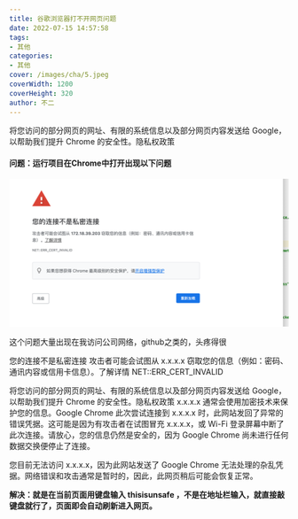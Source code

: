 ```yaml
---
title: 谷歌浏览器打不开网页问题
date: 2022-07-15 14:57:58
tags:
- 其他
categories:
- 其他
cover: /images/cha/5.jpeg
coverWidth: 1200
coverHeight: 320
author: 不二
---
```


将您访问的部分网页的网址、有限的系统信息以及部分网页内容发送给 Google，以帮助我们提升 Chrome 的安全性。隐私权政策

<!-- more -->

#### 问题：运行项目在Chrome中打开出现以下问题

![image-20220715150621093](./%E8%B0%B7%E6%AD%8C%E6%B5%8F%E8%A7%88%E5%99%A8%E6%89%93%E4%B8%8D%E5%BC%80%E7%BD%91%E9%A1%B5%E9%97%AE%E9%A2%98/image-20220715150621093-7868785.png)

这个问题大量出现在我访问公司网络，github之类的，头疼得很

您的连接不是私密连接
攻击者可能会试图从 x.x.x.x 窃取您的信息（例如：密码、通讯内容或信用卡信息）。了解详情
NET::ERR_CERT_INVALID

将您访问的部分网页的网址、有限的系统信息以及部分网页内容发送给 Google，以帮助我们提升 Chrome 的安全性。隐私权政策
x.x.x.x 通常会使用加密技术来保护您的信息。Google Chrome 此次尝试连接到 x.x.x.x 时，此网站发回了异常的错误凭据。这可能是因为有攻击者在试图冒充 x.x.x.x，或 Wi-Fi 登录屏幕中断了此次连接。请放心，您的信息仍然是安全的，因为 Google Chrome 尚未进行任何数据交换便停止了连接。

您目前无法访问 x.x.x.x，因为此网站发送了 Google Chrome 无法处理的杂乱凭据。网络错误和攻击通常是暂时的，因此，此网页稍后可能会恢复正常。

**解决：就是在当前页面用键盘输入  thisisunsafe  ，不是在地址栏输入，就直接敲键盘就行了，页面即会自动刷新进入网页。**

